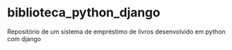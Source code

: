# biblioteca_python_django
Repositório de um sistema de empréstimo de livros desenvolvido em python com django
